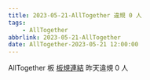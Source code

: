 ```yaml
---
title: 2023-05-21-AllTogether 違規 0 人
tags:
    - AllTogether
abbrlink: 2023-05-21-AllTogether
date: AllTogether-2023-05-21 12:00:00
---
```

AllTogether 板 [板規連結](https://www.ptt.cc/bbs/AllTogether/M.1643211430.A.5FB.html)
昨天違規 0 人
